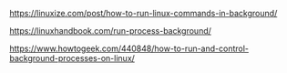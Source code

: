 https://linuxize.com/post/how-to-run-linux-commands-in-background/

https://linuxhandbook.com/run-process-background/

https://www.howtogeek.com/440848/how-to-run-and-control-background-processes-on-linux/
